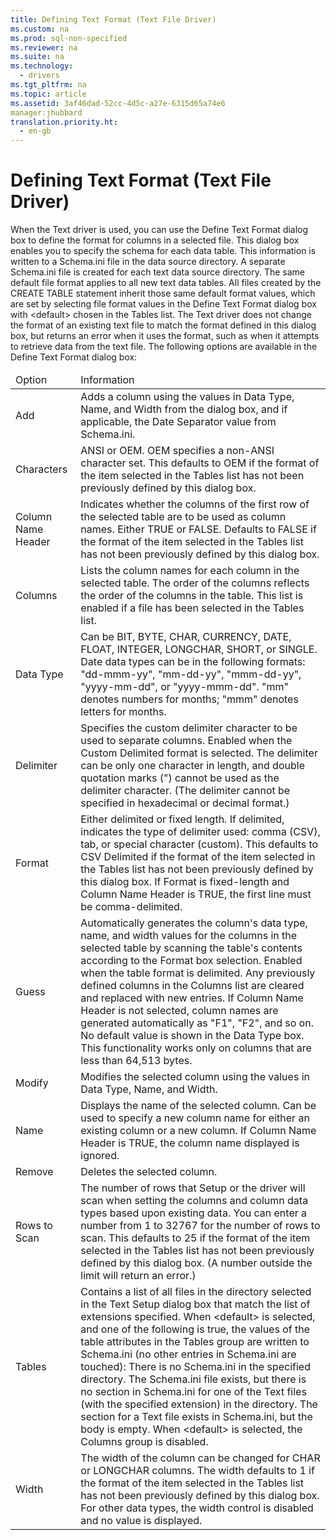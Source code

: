 ```yaml
---
title: Defining Text Format (Text File Driver)
ms.custom: na
ms.prod: sql-non-specified
ms.reviewer: na
ms.suite: na
ms.technology: 
  - drivers
ms.tgt_pltfrm: na
ms.topic: article
ms.assetid: 3af46dad-52cc-4d5c-a27e-6315d65a74e6
manager:jhubbard
translation.priority.ht: 
  - en-gb
---
```

# Defining Text Format (Text File Driver)
<?xml version="1.0" encoding="utf-8"?>
<developerConceptualDocument xmlns="http://ddue.schemas.microsoft.com/authoring/2003/5" xmlns:xlink="http://www.w3.org/1999/xlink" xmlns:xsi="http://www.w3.org/2001/XMLSchema-instance" xsi:schemaLocation="http://ddue.schemas.microsoft.com/authoring/2003/5 http://dduestorage.blob.core.windows.net/ddueschema/developer.xsd">
  <introduction>
    <para>When the Text driver is used, you can use the <legacyBold>Define Text Format</legacyBold> dialog box to define the format for columns in a selected file. This dialog box enables you to specify the schema for each data table. This information is written to a Schema.ini file in the data source directory. A separate Schema.ini file is created for each text data source directory.</para>
    <alert class="note">
      <para>The same default file format applies to all new text data tables. All files created by the CREATE TABLE statement inherit those same default format values, which are set by selecting file format values in the <legacyBold>Define Text Format</legacyBold> dialog box with &lt;default&gt; chosen in the <legacyBold>Tables</legacyBold> list. The Text driver does not change the format of an existing text file to match the format defined in this dialog box, but returns an error when it uses the format, such as when it attempts to retrieve data from the text file. </para>
    </alert>
    <para>The following options are available in the <legacyBold>Define Text Format</legacyBold> dialog box:</para>
    <table xmlns:caps="http://schemas.microsoft.com/build/caps/2013/11">
      <thead>
        <tr>
          <TD>
            <para>Option</para>
          </TD>
          <TD>
            <para>Information</para>
          </TD>
        </tr>
      </thead>
      <tbody>
        <tr>
          <TD>
            <para>               <legacyBold>Add</legacyBold>             </para>
          </TD>
          <TD>
            <para>Adds a column using the values in <legacyBold>Data Type</legacyBold>, <legacyBold>Name</legacyBold>, and <legacyBold>Width</legacyBold> from the dialog box, and if applicable, the Date Separator value from Schema.ini.</para>
          </TD>
        </tr>
        <tr>
          <TD>
            <para>               <legacyBold>Characters</legacyBold>             </para>
          </TD>
          <TD>
            <para>               <legacyBold>ANSI</legacyBold> or <legacyBold>OEM</legacyBold>. OEM specifies a non-ANSI character set. This defaults to OEM if the format of the item selected in the <legacyBold>Tables</legacyBold> list has not been previously defined by this dialog box.</para>
          </TD>
        </tr>
        <tr>
          <TD>
            <para>               <legacyBold>Column Name Header</legacyBold>             </para>
          </TD>
          <TD>
            <para>Indicates whether the columns of the first row of the selected table are to be used as column names. Either <legacyBold>TRUE</legacyBold> or <legacyBold>FALSE</legacyBold>. Defaults to FALSE if the format of the item selected in the <legacyBold>Tables</legacyBold> list has not been previously defined by this dialog box.</para>
          </TD>
        </tr>
        <tr>
          <TD>
            <para>               <legacyBold>Columns</legacyBold>             </para>
          </TD>
          <TD>
            <para>Lists the column names for each column in the selected table. The order of the columns reflects the order of the columns in the table. This list is enabled if a file has been selected in the <legacyBold>Tables</legacyBold> list.</para>
          </TD>
        </tr>
        <tr>
          <TD>
            <para>               <legacyBold>Data Type</legacyBold>             </para>
          </TD>
          <TD>
            <para>Can be BIT, BYTE, CHAR, CURRENCY, DATE, FLOAT, INTEGER, LONGCHAR, SHORT, or SINGLE. Date data types can be in the following formats: "dd-mmm-yy", "mm-dd-yy", "mmm-dd-yy", "yyyy-mm-dd", or "yyyy-mmm-dd". "mm" denotes numbers for months; "mmm" denotes letters for months.</para>
          </TD>
        </tr>
        <tr>
          <TD>
            <para>               <legacyBold>Delimiter</legacyBold>             </para>
          </TD>
          <TD>
            <para>Specifies the custom delimiter character to be used to separate columns. Enabled when the <legacyBold>Custom Delimited</legacyBold> format is selected. The delimiter can be only one character in length, and double quotation marks (") cannot be used as the delimiter character. (The delimiter cannot be specified in hexadecimal or decimal format.)</para>
          </TD>
        </tr>
        <tr>
          <TD>
            <para>               <legacyBold>Format</legacyBold>             </para>
          </TD>
          <TD>
            <para>Either delimited or fixed length. If delimited, indicates the type of delimiter used: comma (CSV), tab, or special character (custom). This defaults to <legacyBold>CSV Delimited</legacyBold> if the format of the item selected in the <legacyBold>Tables</legacyBold> list has not been previously defined by this dialog box.</para>
            <para>If <legacyBold>Format</legacyBold> is fixed-length and <legacyBold>Column Name Header</legacyBold> is TRUE, the first line must be comma-delimited.</para>
          </TD>
        </tr>
        <tr>
          <TD>
            <para>               <legacyBold>Guess</legacyBold>             </para>
          </TD>
          <TD>
            <para>Automatically generates the column's data type, name, and width values for the columns in the selected table by scanning the table's contents according to the <legacyBold>Format</legacyBold> box selection. Enabled when the table format is delimited. Any previously defined columns in the <legacyBold>Columns</legacyBold> list are cleared and replaced with new entries. If <legacyBold>Column Name Header</legacyBold> is not selected, column names are generated automatically as "F1", "F2", and so on. No default value is shown in the <legacyBold>Data Type</legacyBold> box.</para>
            <para>This functionality works only on columns that are less than 64,513 bytes.</para>
          </TD>
        </tr>
        <tr>
          <TD>
            <para>               <legacyBold>Modify</legacyBold>             </para>
          </TD>
          <TD>
            <para>Modifies the selected column using the values in <legacyBold>Data</legacyBold> <legacyBold>Type</legacyBold>, <legacyBold>Name</legacyBold>, and <legacyBold>Width</legacyBold>.</para>
          </TD>
        </tr>
        <tr>
          <TD>
            <para>               <legacyBold>Name</legacyBold>             </para>
          </TD>
          <TD>
            <para>Displays the name of the selected column. Can be used to specify a new column name for either an existing column or a new column.</para>
            <para>If <legacyBold>Column Name Header</legacyBold> is TRUE, the column name displayed is ignored.</para>
          </TD>
        </tr>
        <tr>
          <TD>
            <para>               <legacyBold>Remove</legacyBold>             </para>
          </TD>
          <TD>
            <para>Deletes the selected column.</para>
          </TD>
        </tr>
        <tr>
          <TD>
            <para>               <legacyBold>Rows to Scan</legacyBold>             </para>
          </TD>
          <TD>
            <para>The number of rows that Setup or the driver will scan when setting the columns and column data types based upon existing data.</para>
            <para>You can enter a number from 1 to 32767 for the number of rows to scan. This defaults to 25 if the format of the item selected in the <legacyBold>Tables</legacyBold> list has not been previously defined by this dialog box. (A number outside the limit will return an error.)</para>
          </TD>
        </tr>
        <tr>
          <TD>
            <para>               <legacyBold>Tables</legacyBold>             </para>
          </TD>
          <TD>
            <para>Contains a list of all files in the directory selected in the <legacyBold>Text</legacyBold> <legacyBold>Setup</legacyBold> dialog box that match the list of extensions specified.</para>
            <para>When &lt;default&gt; is selected, and one of the following is true, the values of the table attributes in the <legacyBold>Tables</legacyBold> group are written to Schema.ini (no other entries in Schema.ini are touched):  </para>
            <list class="bullet">
              <listItem>
                <para>There is no Schema.ini in the specified directory.</para>
              </listItem>
              <listItem>
                <para>The Schema.ini file exists, but there is no section in Schema.ini for one of the Text files (with the specified extension) in the directory.</para>
              </listItem>
              <listItem>
                <para>The section for a Text file exists in Schema.ini, but the body is empty.</para>
              </listItem>
            </list>
            <para>When &lt;default&gt; is selected, the <legacyBold>Columns</legacyBold> group is disabled.</para>
          </TD>
        </tr>
        <tr>
          <TD>
            <para>               <legacyBold>Width</legacyBold>             </para>
          </TD>
          <TD>
            <para>The width of the column can be changed for CHAR or LONGCHAR columns. The width defaults to 1 if the format of the item selected in the <legacyBold>Tables</legacyBold> list has not been previously defined by this dialog box.</para>
            <para>For other data types, the width control is disabled and no value is displayed.</para>
          </TD>
        </tr>
      </tbody>
    </table>
  </introduction>
  <relatedTopics />
</developerConceptualDocument>